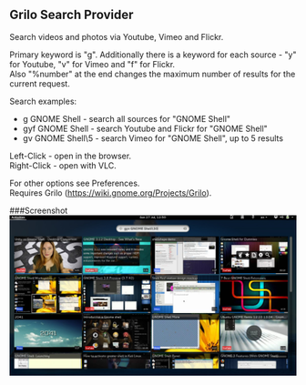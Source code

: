 ## Grilo Search Provider
Search videos and photos via Youtube, Vimeo and Flickr.  

Primary keyword is "g". Additionally there is a keyword for each source - "y" for Youtube, "v" for Vimeo and "f" for Flickr.  
Also "\%number" at the end changes the maximum number of results for the current request.  

Search examples:  
 - g GNOME Shell - search all sources for "GNOME Shell"  
 - gyf GNOME Shell - search Youtube and Flickr for "GNOME Shell"  
 - gv GNOME Shell\5 - search Vimeo for "GNOME Shell", up to 5 results  


Left-Click - open in the browser.  
Right-Click - open with VLC.  

For other options see Preferences.  
Requires Grilo (https://wiki.gnome.org/Projects/Grilo).

###Screenshot
![Grilo search provider](/screenshots/1.jpg)
